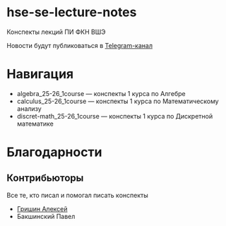 # hse-se-lecture-notes
Конспекты лекций ПИ ФКН ВШЭ

Новости будут публиковаться в [Telegram-канал](https://t.me/hse_se_lecture_notes)

# Навигация
- algebra_25-26_1course — конспекты 1 курса по Алгебре
- calculus_25-26_1course — конспекты 1 курса по Математическому анализу
- discret-math_25-26_1course — конспекты 1 курса по Дискретной математике

# Благодарности
## Контрибьюторы
Все те, кто писал и помогал писать конспекты
- [Гришин Алексей](https://github.com/int28t)
- Бакшинский Павел
